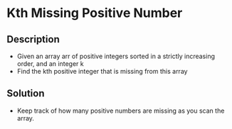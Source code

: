 # Kth Missing Positive Number

## Description

* Given an array arr of positive integers sorted in a strictly increasing order, and an integer k
* Find the kth positive integer that is missing from this array

## Solution

* Keep track of how many positive numbers are missing as you scan the array.
